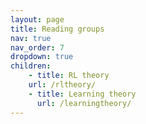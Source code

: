 ```yaml
---
layout: page
title: Reading groups
nav: true
nav_order: 7
dropdown: true
children:
    - title: RL theory
    url: /rltheory/
    - title: Learning theory
      url: /learningtheory/
---
```


  